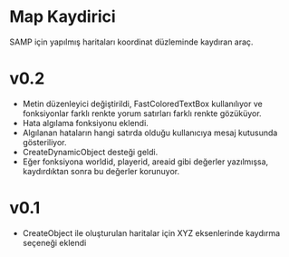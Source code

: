 # Map Kaydirici
 SAMP için yapılmış haritaları koordinat düzleminde kaydıran araç.

# v0.2
- Metin düzenleyici değiştirildi, FastColoredTextBox kullanılıyor ve fonksiyonlar farklı renkte yorum satırları farklı renkte gözüküyor.
- Hata algılama fonksiyonu eklendi.
- Algılanan hataların hangi satırda olduğu kullanıcıya mesaj kutusunda gösteriliyor.
- CreateDynamicObject desteği geldi.
- Eğer fonksiyona worldid, playerid, areaid gibi değerler yazılmışsa, kaydırdıktan sonra bu değerler korunuyor.

# v0.1
- CreateObject ile oluşturulan haritalar için XYZ eksenlerinde kaydırma seçeneği eklendi

